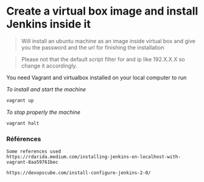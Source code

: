 
# Create a virtual box image and install Jenkins inside it

> Will install an ubuntu machine as an image inside virtual box and give you the password and the url for finishing the installation

>Please not that the default script filter for and ip like 192.X.X.X so change it accordingly.

You need Vagrant and virtualbox installed on your local computer to run


*To install and start the machine*
```sh
vagrant up
```
*To stop properly the machine*
```sh
vagrant halt
```

### Références

```
Some references used
https://rdarida.medium.com/installing-jenkins-on-localhost-with-vagrant-8aa59761bec

https://devopscube.com/install-configure-jenkins-2-0/
```
